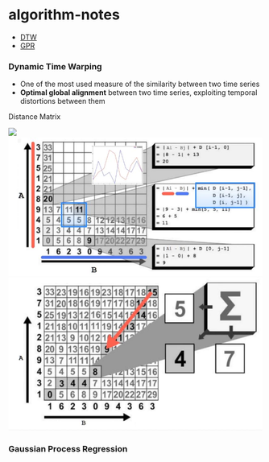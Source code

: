 # algorithm-notes

* [DTW](#dynamic-time-warping)
* [GPR](#gaussian-process-regression)

### Dynamic Time Warping

* One of the most used measure of the similarity between two time series
* **Optimal global alignment** between two time series, exploiting temporal distortions between them

Distance Matrix

<img src=https://sunny73.github.io/2018/11/07/dtw%E7%AE%97%E6%B3%95/1.png width=400>
  
<img src=./dtw1.JPG width=600>
  
<img src=./dtw2.JPG width=600>

### Gaussian Process Regression


